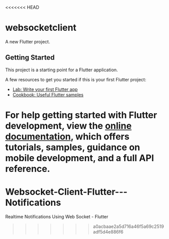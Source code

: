 <<<<<<< HEAD
# websocketclient

A new Flutter project.

## Getting Started

This project is a starting point for a Flutter application.

A few resources to get you started if this is your first Flutter project:

- [Lab: Write your first Flutter app](https://docs.flutter.dev/get-started/codelab)
- [Cookbook: Useful Flutter samples](https://docs.flutter.dev/cookbook)

For help getting started with Flutter development, view the
[online documentation](https://docs.flutter.dev/), which offers tutorials,
samples, guidance on mobile development, and a full API reference.
=======
# Websocket-Client-Flutter---Notifications
Realtime Notifications Using Web Socket - Flutter
>>>>>>> a0acbaae2a5d716a46f5a69c2519adf5d4e886f6
